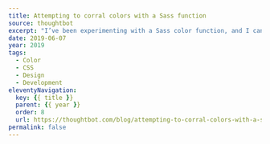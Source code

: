 ```yaml
---
title: Attempting to corral colors with a Sass function
source: thoughtbot
excerpt: "I’ve been experimenting with a Sass color function, and I can’t tell if I love it or hate it"
date: 2019-06-07
year: 2019
tags:
  - Color
  - CSS
  - Design
  - Development
eleventyNavigation:
  key: {{ title }}
  parent: {{ year }}
  order: 8
  url: https://thoughtbot.com/blog/attempting-to-corral-colors-with-a-sass-function
permalink: false
---
```

